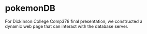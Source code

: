 # pokemonDB
For Dickinson College Comp378 final presentation, we constructed a dynamic web page that can interact with the database server.

